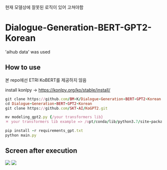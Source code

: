 현재 모델상에 잘못된 로직이 있어 고쳐야함


# Dialogue-Generation-BERT-GPT2-Korean
'aihub data' was used

## How to use
본 repo에선 ETRI KoBERT를 제공하지 않음

install konlpy -> https://konlpy.org/ko/stable/install/
```ruby
git clone https://github.com/BM-K/Dialogue-Generation-BERT-GPT2-Korean.git
cd Dialogue-Generation-BERT-GPT2-Korean
git clone https://github.com/SKT-AI/KoGPT2.git

mv modeling_gpt2.py {/your transformers lib}
＊ your transformers lib example => /opt/conda/lib/python3.7/site-packages/transformers/

pip install -r requirements_gpt.txt
python main.py
```

## Screen after execution
<img src = "https://user-images.githubusercontent.com/55969260/88027255-f0ce0d00-cb71-11ea-9cfe-8f5849acb0c9.png">
<img src = "https://user-images.githubusercontent.com/55969260/88027416-2ecb3100-cb72-11ea-9918-921ca5a7dd0f.png">
